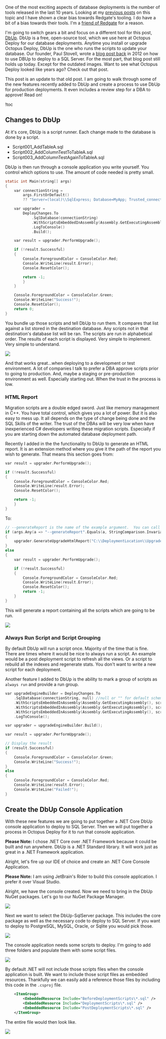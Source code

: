 One of the most exciting aspects of database deployments is the number of tools released in the last 10 years.  Looking at my [previous posts](https://octopus.com/blog/tag/Database%20Deployments) on this topic and I have shown a clear bias towards Redgate's tooling.  I do have a bit of a bias towards their tools.  I'm a [friend of Redgate](https://www.red-gate.com/hub/events/friends-of-rg/friend/BobWalker) for a reason.  

I'm going to switch gears a bit and focus on a different tool for this post, [DbUp](https://dbup.readthedocs.io/en/latest/).  DbUp is a free, open-source tool, which we use here at Octopus Deploy for our database deployments.  Anytime you install or upgrade Octopus Deploy, DbUp is the one who runs the scripts to update your database.  Our founder, Paul Stovell, wrote a [blog post back](https://github.com/DbUp/DbUp/graphs/contributors) in 2012 on how to use DBUp to deploy to a SQL Server.  For the most part, that blog post still holds up today.  Except for the outdated images.  Want to see what Octopus Deploy looked like years ago?  Check out that post.  

This post is an update to that old post.  I am going to walk through some of the new features recently added to DbUp and create a process to use DbUp for production deployments.  It even includes a review step for a DBA to approve!  Read on!

!toc

## Changes to DbUp

At it's core, DbUp is a script runner.  Each change made to the database is done by a script.

- Script001_AddTableA.sql
- Script002_AddColumnTestToTableA.sql
- Script003_AddColumnTestAgainToTableA.sql

DbUp is then run through a console application you write yourself.  You control which options to use.  The amount of code needed is pretty small.

```C
static int Main(string[] args)
{
    var connectionString =
        args.FirstOrDefault()
        ?? "Server=(local)\\SqlExpress; Database=MyApp; Trusted_connection=true";

    var upgrader =
        DeployChanges.To
            .SqlDatabase(connectionString)
            .WithScriptsEmbeddedInAssembly(Assembly.GetExecutingAssembly())
            .LogToConsole()
            .Build();

    var result = upgrader.PerformUpgrade();

    if (!result.Successful)
    {
        Console.ForegroundColor = ConsoleColor.Red;
        Console.WriteLine(result.Error);
        Console.ResetColor();

        return -1;
        }
    }

    Console.ForegroundColor = ConsoleColor.Green;
    Console.WriteLine("Success!");
    Console.ResetColor();
    return 0;
}
```

You bundle up those scripts and tell DbUp to run them.  It compares that list against a list stored in the destination database.  Any scripts not in that destination's database list will be ran.  The scripts are run in alphabetical order.  The results of each script is displayed.  Very simple to implement.  Very simple to understand.  

![](dbup-output.png)

And that works great...when deploying to a development or test environment.  A lot of companies I talk to prefer a DBA approve scripts prior to going to production.  And, maybe a staging or pre-production environment as well.  Especially starting out.  When the trust in the process is low.  

### HTML Report

Migration scripts are a double edged sword.  Just like memory management in C++.  You have total control, which gives you a lot of power.  But it is also easy to mess up.  It all depends on the type of change being done and the SQL Skills of the writer.  The trust of the DBAs will be very low when have inexperienced C# developers writing these migration scripts.  Especially if you are starting down the automated database deployment path.  

Recently I added in the the functionality to DbUp to generate an HTML report.  It is an extension method where you give it the path of the report you wish to generate.  That means this section goes from:

```C
var result = upgrader.PerformUpgrade();

if (!result.Successful)
{
    Console.ForegroundColor = ConsoleColor.Red;
    Console.WriteLine(result.Error);
    Console.ResetColor();

    return -1;
    }
}
```

To:

```C
// --generateReport is the name of the example argument.  You can call it anything
if (args.Any(a => "--generateReport".Equals(a, StringComparison.InvariantCultureIgnoreCase))) 
{
    upgrader.GenerateUpgradeHtmlReport("C:\\DeploymentLocation\\UpgradeReport.html");
}
else
{
    var result = upgrader.PerformUpgrade();

    if (!result.Successful)
    {
        Console.ForegroundColor = ConsoleColor.Red;
        Console.WriteLine(result.Error);
        Console.ResetColor();
        return -1;
    }
}
```

This will generate a report containing all the scripts which are going to be run.

![](db-htmlreport.png)

### Always Run Script and Script Grouping

By default DbUp will run a script once.  Majority of the time that is fine.  There are times where it would be nice to always run a script.  An example would be a post deployment script to refresh all the views.  Or a script to rebuild all the indexes and regenerate stats.  You don't want to write a new script for each deployment.

Another feature I added to DbUp is the ability to mark a group of scripts as `always run` and provide a run group.  

```C
var upgradeEngineBuilder = DeployChanges.To
    .SqlDatabase(connectionString, null) //null or "" for default schema for user
    .WithScriptsEmbeddedInAssembly(Assembly.GetExecutingAssembly(), script => script.StartsWith("SampleApplication.PreDeployment."), new SqlScriptOptions { ScriptType = ScriptType.RunAlways, RunGroupOrder = 1})
    .WithScriptsEmbeddedInAssembly(Assembly.GetExecutingAssembly(), script => script.StartsWith("SampleApplication.Scripts."), new SqlScriptOptions { ScriptType = ScriptType.RunOnce, RunGroupOrder = 2})
    .WithScriptsEmbeddedInAssembly(Assembly.GetExecutingAssembly(), script => script.StartsWith("SampleApplication.PostDeployment."), new SqlScriptOptions { ScriptType = ScriptType.RunAlways, RunGroupOrder = 3})
    .LogToConsole();

var upgrader = upgradeEngineBuilder.Build();

var result = upgrader.PerformUpgrade();

// Display the result
if (result.Successful)
{
    Console.ForegroundColor = ConsoleColor.Green;
    Console.WriteLine("Success!");
}
else
{
    Console.ForegroundColor = ConsoleColor.Red;
    Console.WriteLine(result.Error);
    Console.WriteLine("Failed!");
}
```

## Create the DbUp Console Application

With these new features we are going to put together a .NET Core DbUp console application to deploy to SQL Server.  Then we will put together a process in Octopus Deploy for it to run that console application.  

**Please Note:** I chose .NET Core over .NET Framework because it could be built and run anywhere.  DbUp is a .NET Standard library.  It will work just as great in a .NET Framework application.

Alright, let's fire up our IDE of choice and create an .NET Core Console Application.

**Please Note:** I am using JetBrain's Rider to build this console application.  I prefer it over Visual Studio.

Alright, we have the console created.  Now we need to bring in the DbUp NuGet packages.  Let's go to our NuGet Package Manager.

![](rider-managenugetpackagesselection.png)

Next we want to select the DbUp-SqlServer package.  This includes the core package as well as the necessary code to deploy to SQL Server.  If you want to deploy to PostgreSQL, MySQL, Oracle, or Sqlite you would pick those.  

![](rider-selectingdbuppackage.png)

The console application needs some scripts to deploy.  I'm going to add three folders and populate them with some script files.  

![](rider-createfolderswithsamplescripts.png)

By default .NET will not include those scripts files when the console application is built.  We want to include those script files as embedded resources.  Thankfully we can easily add a reference those files by including this code in the `.csproj` file.

```XML
    <ItemGroup>
        <EmbeddedResource Include="BeforeDeploymentScripts\*.sql" />
        <EmbeddedResource Include="DeploymentScripts\*.sql" />
        <EmbeddedResource Include="PostDeploymentScripts\*.sql" />
    </ItemGroup>

```

The entire file would then look like.

![](rider-sampleprojectcsprojfile.png)

